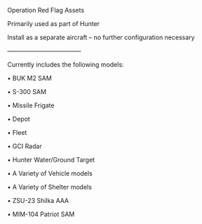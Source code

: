 Operation Red Flag Assets

Primarily used as part of Hunter

Install as a separate aircraft – no further configuration necessary

————————————

Currently includes the following models:

  • BUK M2 SAM
  
  • S-300 SAM
  
  • Missile Frigate
  
  • Depot
  
  • Fleet
  
  • GCI Radar
  
  • Hunter Water/Ground Target
  
  • A Variety of Vehicle models
  
  • A Variety of Shelter models
  
  • ZSU-23 Shilka AAA

  • MIM-104 Patriot SAM
